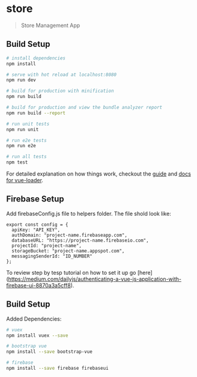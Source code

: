 # store

> Store Management App

## Build Setup

``` bash
# install dependencies
npm install

# serve with hot reload at localhost:8080
npm run dev

# build for production with minification
npm run build

# build for production and view the bundle analyzer report
npm run build --report

# run unit tests
npm run unit

# run e2e tests
npm run e2e

# run all tests
npm test
```

For detailed explanation on how things work, checkout the [guide](http://vuejs-templates.github.io/webpack/) and [docs for vue-loader](http://vuejs.github.io/vue-loader).

## Firebase Setup

Add firebaseConfig.js file to helpers folder. The file shold look like:

```
export const config = {
  apiKey: "API_KEY",
  authDomain: "project-name.firebaseapp.com",
  databaseURL: "https://project-name.firebaseio.com",
  projectId: "project-name",
  storageBucket: "project-name.appspot.com",
  messagingSenderId: "ID_NUMBER"
};
```

To review step by tesp tutorial on how to set it up go [here] (https://medium.com/dailyjs/authenticating-a-vue-js-application-with-firebase-ui-8870a3a5cff8).

## Build Setup

Added Dependencies:

``` bash
# vuex
npm install vuex --save

# bootstrap vue
npm install --save bootstrap-vue

# firebase
npm install --save firebase firebaseui
```

